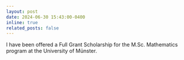 ```yaml
---
layout: post
date: 2024-06-30 15:43:00-0400
inline: true
related_posts: false
---
```


I have been offered a Full Grant Scholarship for the M.Sc. Mathematics program at the University of Münster.
